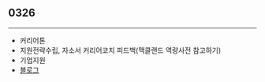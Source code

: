 ## 0326

---

- 커리어톤
- 지원전략수립, 자소서 커리어코치 피드백(맥클랜드 역량사전 참고하기)
- 기업지원
- [블로그](https://velog.io/@yeahzzl/%EA%B8%B0%EC%88%A0%EB%A9%B4%EC%A0%91-%EC%A7%88%EB%AC%B8%EC%A0%95%EB%A6%AC)
